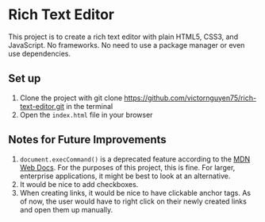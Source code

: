 # Rich Text Editor

This project is to create a rich text editor with plain HTML5, CSS3, and JavaScript. No frameworks. No need to use a package manager or even use dependencies.

## Set up

1. Clone the project with git clone https://github.com/victornguyen75/rich-text-editor.git in the terminal
2. Open the `index.html` file in your browser

## Notes for Future Improvements

1. `document.execCommand()` is a deprecated feature according to the [MDN Web Docs](https://developer.mozilla.org/en-US/docs/Web/API/Document/execCommand). For the purposes of this project, this is fine. For larger, enterprise applications, it might be best to look at an alternative.
2. It would be nice to add checkboxes.
3. When creating links, it would be nice to have clickable anchor tags. As of now, the user would have to right click on their newly created links and open them up manually.
